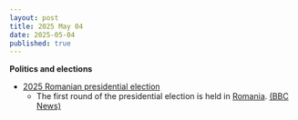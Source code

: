 ```yaml
---
layout: post
title: 2025 May 04
date: 2025-05-04
published: true
---
```



**Politics and elections**

* [2025 Romanian presidential election](https://en.wikipedia.org/wiki/2025_Romanian_presidential_election "2025 Romanian presidential election")
  + The first round of the presidential election is held in [Romania](https://en.wikipedia.org/wiki/Romania "Romania"). [(BBC News)](https://www.bbc.com/news/articles/cj0zl1702ego)
